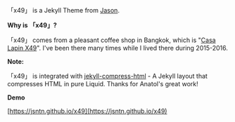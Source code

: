 「x49」 is a Jekyll Theme from [Jason](http://wheat.at/about.html).

**Why is 「x49」?**

「x49」 comes from a pleasant coffee shop in Bangkok, which is "[Casa Lapin X49](http://wheat.at/others/2015/06/03/cs-x49.html)". I've been there many times while I lived there during 2015-2016.

**Note:**

「x49」 is integrated with [jekyll-compress-html](https://github.com/penibelst/jekyll-compress-html) - A Jekyll layout that compresses HTML in pure Liquid. Thanks for Anatol's great work!

**Demo**

[https://jsntn.github.io/x49](https://jsntn.github.io/x49)
